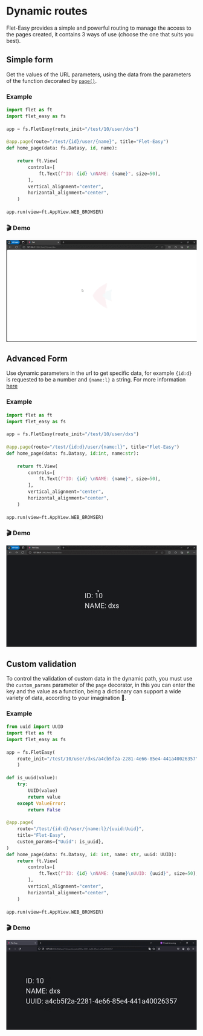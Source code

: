 # Dynamic routes

Flet-Easy provides a simple and powerful routing to manage the access to the pages created, it contains 3 ways of use (choose the one that suits you best).

## **Simple form**

Get the values ​​of the URL parameters, using the data from the parameters of the function decorated by [`page()`](/flet-easy/0.2.0/how-to-use/#decorator-page).

### **Example**

```python hl_lines="6 11"
import flet as ft
import flet_easy as fs

app = fs.FletEasy(route_init="/test/10/user/dxs")

@app.page(route="/test/{id}/user/{name}", title="Flet-Easy")
def home_page(data: fs.Datasy, id, name):

    return ft.View(
        controls=[
            ft.Text(f"ID: {id} \nNAME: {name}", size=50),
        ],
        vertical_alignment="center",
        horizontal_alignment="center",
    )

app.run(view=ft.AppView.WEB_BROWSER)
```

### 🎬 Demo

![alt video](assets/gifs/route-simple.gif "route simple")

## **Advanced Form**

Use dynamic parameters in the url to get specific data, for example `{id:d}` is requested to be a number and `{name:l}` a string. For more information [here](https://github.com/r1chardj0n3s/parse#format-specification)

### **Example**

```python hl_lines="4 6-7 11"
import flet as ft
import flet_easy as fs

app = fs.FletEasy(route_init="/test/10/user/dxs")

@app.page(route="/test/{id:d}/user/{name:l}", title="Flet-Easy")
def home_page(data: fs.Datasy, id:int, name:str):

    return ft.View(
        controls=[
            ft.Text(f"ID: {id} \nNAME: {name}", size=50),
        ],
        vertical_alignment="center",
        horizontal_alignment="center",
    )

app.run(view=ft.AppView.WEB_BROWSER)

```

### **🎬 Demo**

![alt video](assets/gifs/route-advanced.gif "route advanced")

## **Custom validation**

To control the validation of custom data in the dynamic path, you must use the `custom_params` parameter of the `page` decorator, in this you can enter the key and the value as a function, being a dictionary can support a wide variety of data, according to your imagination 🤔.

### **Example**

```python hl_lines="5-7 9-14 17 19"
from uuid import UUID
import flet as ft
import flet_easy as fs

app = fs.FletEasy(
    route_init="/test/10/user/dxs/a4cb5f2a-2281-4e66-85e4-441a40026357"
    )

def is_uuid(value):
    try:
        UUID(value)
        return value
    except ValueError:
        return False

@app.page(
    route="/test/{id:d}/user/{name:l}/{uuid:Uuid}",
    title="Flet-Easy",
    custom_params={"Uuid": is_uuid},
)
def home_page(data: fs.Datasy, id: int, name: str, uuid: UUID):
    return ft.View(
        controls=[
            ft.Text(f"ID: {id} \nNAME: {name}\nUUID: {uuid}", size=50),
        ],
        vertical_alignment="center",
        horizontal_alignment="center",
    )

app.run(view=ft.AppView.WEB_BROWSER)
```

### 🎬 **Demo**

![alt video](assets/gifs/route-custom.gif "route advanced")
  
